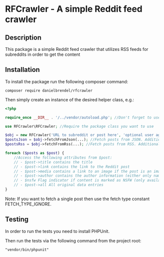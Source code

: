 # RFCrawler - A simple Reddit feed crawler

## Description
This package is a simple Reddit feed crawler that utilizes RSS feeds for subreddits in order to get the content

## Installation
To install the package run the following composer command:
```code
composer require danielbrendel/rfcrawler 
```
Then simply create an instance of the desired helper class, e.g.:
```php
<?php

require_once __DIR__ . '/../vendor/autoload.php'; //Don't forget to use Composer autoloader if not already

use RFCrawler\RFCrawler; //Require the package class you want to use

$obj = new RFCrawler('URL to subreddit or post here', 'optional user agent'); //Instantiate a new object instance to your feed
$postsJson = $obj->fetchFromJson(...); //Fetch posts from JSON. Additionally pass one of the FETCH_TYPE_* constants in order to specify the sorting type, secondly the name of the item to fetch content afterwards if pagination is required, thirdly an array with URLS of which to filter from the posts and fourthly an array of tokens that the media URL must contain at least one of
$postsRss = $obj->fetchFromRss(...); //Fetch posts from RSS. Additionally pass one of the FETCH_TYPE_* constants in order to specify the sorting type, secondly the name of the item to fetch content afterwards if pagination is required, thirdly an array with URLS of which to filter from the posts and fourthly an array of tokens that the media URL must contain at least one of

foreach ($posts as $post) {
    //Access the following attributes from $post:
    // - $post->title contains the title
    // - $post->link contains the link to the Reddit post
    // - $post->media contains a link to an image if the post is an image or, if using JSON, may contain a link to a video if the post is a video
    // - $post->author contains the author information (either only name when fetching from JSON or name for username and uri for link to profile)
    // - $nsfw Flag indicator if content is marked as NSFW (only available for JSON queries)
    // - $post->all All original data entries
}
```

Note: If you want to fetch a single post then use the fetch type constant FETCH_TYPE_IGNORE.

## Testing
In order to run the tests you need to install PHPUnit.

Then run the tests via the following command from the project root:
```
"vendor/bin/phpunit"
```
